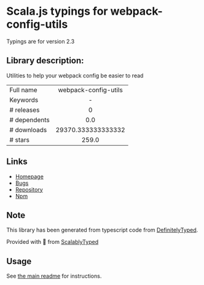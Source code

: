 
# Scala.js typings for webpack-config-utils

Typings are for version 2.3

## Library description:
Utilities to help your webpack config be easier to read

|                    |                 |
| ------------------ | :-------------: |
| Full name          | webpack-config-utils |
| Keywords           | - |
| # releases         | 0 |
| # dependents       | 0.0 |
| # downloads        | 29370.333333333332 |
| # stars            | 259.0 |

## Links
- [Homepage](https://github.com/kentcdodds/webpack-config-utils#readme)
- [Bugs](https://github.com/kentcdodds/webpack-config-utils/issues)
- [Repository](https://github.com/kentcdodds/webpack-config-utils)
- [Npm](https://www.npmjs.com/package/webpack-config-utils)
    


## Note
This library has been generated from typescript code from [DefinitelyTyped](https://definitelytyped.org).

Provided with :purple_heart: from [ScalablyTyped](https://github.com/oyvindberg/ScalablyTyped)

## Usage
See [the main readme](../../readme.md) for instructions.


